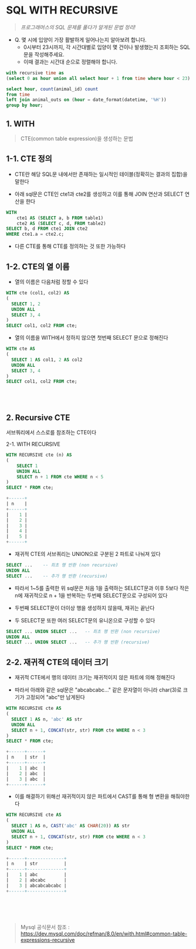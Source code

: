 # SQL WITH RECURSIVE
> *프로그래머스의 SQL 문제를 풀다가 알게된 문법 정리!*

- Q. 몇 시에 입양이 가장 활발하게 일어나는지 알아보려 합니다. 
  - 0시부터 23시까지, 각 시간대별로 입양이 몇 건이나 발생했는지 조회하는 SQL문을 작성해주세요. 
  - 이때 결과는 시간대 순으로 정렬해야 합니다.

```sql
with recursive time as
(select 0 as hour union all select hour + 1 from time where hour < 23)

select hour, count(animal_id) count
from time
left join animal_outs on (hour = date_format(datetime, '%H'))
group by hour;
```

## 1. WITH
> CTE(common table expression)을 생성하는 문법

## 1-1. CTE 정의
- CTE란 해당 SQL문 내에서만 존재하는 일시적인 테이블(정확히는 결과의 집합)을 말한다

- 아래 sql문은 CTE인 cte1과 cte2를 생성하고 이를 통해 JOIN 연산과 SELECT 연산을 한다
```sql
WITH
    cte1 AS (SELECT a, b FROM table1)
    cte2 AS (SELECT c, d, FROM table2)
SELECT b, d FROM cte1 JOIN cte2
WHERE cte1.a = cte2.c;
```

- 다른 CTE를 통해 CTE를 정의하는 것 또한 가능하다

## 1-2. CTE의 열 이름
- 열의 이름은 다음처럼 정할 수 있다

```sql
WITH cte (col1, col2) AS
(
  SELECT 1, 2
  UNION ALL
  SELECT 3, 4
)
SELECT col1, col2 FROM cte;
```

- 열의 이름을 WITH에서 정하지 않으면 첫번째 SELECT 문으로 정해진다

```sql
WITH cte AS
(
  SELECT 1 AS col1, 2 AS col2
  UNION ALL
  SELECT 3, 4
)
SELECT col1, col2 FROM cte;
```

<br/><br/>

## 2. Recursive CTE
서브쿼리에서 스스로를 참조하는 CTE이다

2-1. WITH RECURSIVE
```sql
WITH RECURSIVE cte (n) AS
(
    SELECT 1
    UNION ALL
    SELECT n + 1 FROM cte WHERE n < 5
)
SELECT * FROM cte;
```
```sql
+------+
| n    |
+------+
|    1 |
|    2 |
|    3 |
|    4 |
|    5 |
+------+
```
- 재귀적 CTE의 서브쿼리는 UNION으로 구분된 2 파트로 나눠져 있다

```sql
SELECT ...    -- 최초 행 반환 (non recursive)
UNION ALL
SELECT ...    -- 추가 행 반환 (recursive)
```

- 따라서 1~5를 출력한 위 sql문은 처음 1을 출력하는 SELECT문과 이후 5보다 작은 n에 재귀적으로 n + 1을 반복하는 두번째 SELECT문으로 구성되어 있다

- 두번째 SELECT문이 더이상 행을 생성하지 않을때, 재귀는 끝난다

- 두 SELECT문 또한 여러 SELECT문의 유니온으로 구성할 수 있다

```sql
SELECT ... UNION SELECT ...   -- 최초 행 반환 (non recursive)
UNION ALL
SELECT ... UNION SELECT ...   -- 추가 행 반환 (recursive)
```

## 2-2. 재귀적 CTE의 데이터 크기
- 재귀적 CTE에서 행의 데이터 크기는 재귀적이지 않은 파트에 의해 정해진다

- 따라서 아래와 같은 sql문은 "abcabcabc..." 같은 문자열이 아니라 char(3)로 크기가 고정되어 "abc"만 남게된다

```sql
WITH RECURSIVE cte AS
(
  SELECT 1 AS n, 'abc' AS str
  UNION ALL
  SELECT n + 1, CONCAT(str, str) FROM cte WHERE n < 3
)
SELECT * FROM cte;
```

```sql
+------+------+
| n    | str  |
+------+------+
|    1 | abc  |
|    2 | abc  |
|    3 | abc  |
+------+------+
```

- 이를 해결하기 위해선 재귀적이지 않은 파트에서 CAST를 통해 형 변환을 해줘야한다

```sql
WITH RECURSIVE cte AS
(
  SELECT 1 AS n, CAST('abc' AS CHAR(20)) AS str
  UNION ALL
  SELECT n + 1, CONCAT(str, str) FROM cte WHERE n < 3
)
SELECT * FROM cte;
```

```sql
+------+--------------+
| n    | str          |
+------+--------------+
|    1 | abc          |
|    2 | abcabc       |
|    3 | abcabcabcabc |
+------+--------------+
```

<br/><br/><br/>

> Mysql 공식문서 참조 : https://dev.mysql.com/doc/refman/8.0/en/with.html#common-table-expressions-recursive
